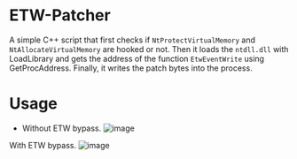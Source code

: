 # ETW-Patcher
A simple C++ script that first checks if `NtProtectVirtualMemory` and `NtAllocateVirtualMemory` are hooked or not. Then it loads the `ntdll.dll` with LoadLibrary and gets the address of the function `EtwEventWrite` using GetProcAddress. Finally, it writes the patch bytes into the process.

# Usage

- Without ETW bypass.
![image](https://github.com/Gurpreet06/ETW-Patcher/assets/74554439/31a65aff-0b38-4867-bcb2-6133c97f2680)

With ETW bypass.
![image](https://github.com/Gurpreet06/ETW-Patcher/assets/74554439/fa56c143-8327-4917-be69-9e502df57b78)
